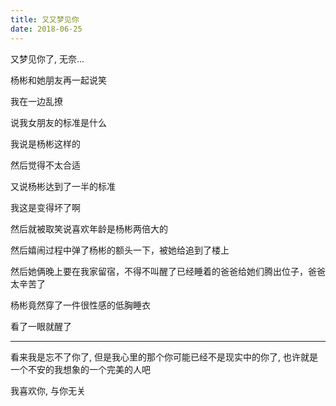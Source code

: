 ```yaml
---
title: 又又梦见你
date: 2018-06-25
---
```


又梦见你了, 无奈...

杨彬和她朋友再一起说笑

我在一边乱撩

说我女朋友的标准是什么

我说是杨彬这样的

然后觉得不太合适

又说杨彬达到了一半的标准

我这是变得坏了啊

然后就被取笑说喜欢年龄是杨彬两倍大的

然后嬉闹过程中弹了杨彬的额头一下，被她给追到了楼上

然后她俩晚上要在我家留宿，不得不叫醒了已经睡着的爸爸给她们腾出位子，爸爸太辛苦了

杨彬竟然穿了一件很性感的低胸睡衣

看了一眼就醒了

---

看来我是忘不了你了, 但是我心里的那个你可能已经不是现实中的你了, 也许就是一个不安的我想象的一个完美的人吧

我喜欢你, 与你无关
